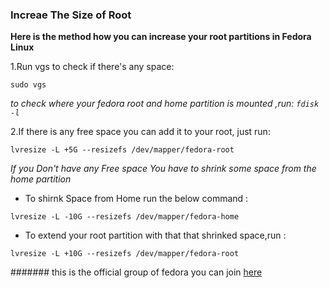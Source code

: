 ### Increae The Size of Root
  **Here is the method how you can increase your root partitions in Fedora Linux**

  1.Run vgs to check if there's any space:

  `sudo vgs
  `

  *to check where your fedora root and home partition is mounted ,run: `fdisk -l`*

  2.If there is any free space you can add it to your root, just run:

  `lvresize -L +5G --resizefs /dev/mapper/fedora-root`

  *If you Don't have any Free space You have to shrink some space from the home partition*

  - To shirnk Space from Home run the below command :

  `lvresize -L -10G --resizefs /dev/mapper/fedora-home`

  - To extend your root partition with that that shrinked space,run :

  `lvresize -L +10G --resizefs /dev/mapper/fedora-root`

####### this is the official group of fedora you can join [here](https://t.me/fedora) 
